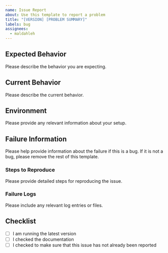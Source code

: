 ```yaml
---
name: Issue Report
about: Use this template to report a problem
title: "[VERSION] [PROBLEM SUMMARY]"
labels: bug
assignees:
  - maldahleh
---
```


## Expected Behavior

Please describe the behavior you are expecting.

## Current Behavior

Please describe the current behavior.

## Environment

Please provide any relevant information about your setup.

## Failure Information

Please help provide information about the failure if this is a bug.
If it is not a bug, please remove the rest of this template.

### Steps to Reproduce

Please provide detailed steps for reproducing the issue.

### Failure Logs

Please include any relevant log entries or files.

## Checklist

- [ ] I am running the latest version
- [ ] I checked the documentation
- [ ] I checked to make sure that this issue has not already been reported